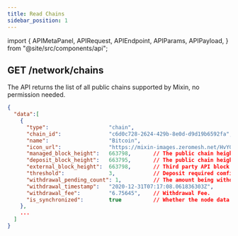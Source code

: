 ```yaml
---
title: Read Chains
sidebar_position: 1
---
```


import {
  APIMetaPanel,
  APIRequest,
  APIEndpoint,
  APIParams,
  APIPayload,
} from "@site/src/components/api";

## GET /network/chains

The API returns the list of all public chains supported by Mixin, no permission needed.

<APIEndpoint url="/network/chains" />

<APIMetaPanel scope="" />

<APIRequest title="Read chains information" isPublic url="/network/chains" />

```json title="Response"
{
  "data":[
    {
      "type":                   "chain",
      "chain_id":               "c6d0c728-2624-429b-8e0d-d9d19b6592fa",
      "name":                   "Bitcoin",
      "icon_url":               "https://mixin-images.zeromesh.net/HvYGJsV5TGeZ-X9Ek3FEQohQZ3fE9LBEBGcOcn4c4BNHovP4fW4YB97Dg5LcXoQ1hUjMEgjbl1DPlKg1TW7kK6XP=s128",
      "managed_block_height":   663798,       // The public chain height synchronized by Mixin.
      "deposit_block_height":   663795,       // The public chain height where Mixin handles the deposit.
      "external_block_height":  663798,       // Third party API block height.
      "threshold":              3,            // Deposit required comfirmations.
      "withdrawal_pending_count": 1,          // The amount being withdrawn.
      "withdrawal_timestamp":   "2020-12-31T07:17:08.061836303Z",
      "withdrawal_fee":         "6.75645",    // Withdrawal Fee.
      "is_synchronized":        true          // Whether the node data synchronization of the current public chain normal.
    },
    ...
  ]
}
```
